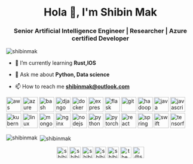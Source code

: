 <h1 align="center">Hola 👋, I'm Shibin Mak</h1>
<h3 align="center">Senior Artificial Intelligence Engineer | Researcher | Azure certified Developer</h3>

<p align="left"> <img src="https://komarev.com/ghpvc/?username=shibinmak" alt="shibinmak" /> </p>

- 🌱 I’m currently learning **Rust,IOS**

- 💬 Ask me about **Python, Data science**

- 📫 How to reach me **shibinmak@outlook.com**

<p align="left"><img src="https://devicons.github.io/devicon/devicon.git/icons/amazonwebservices/amazonwebservices-original-wordmark.svg" alt="aws" width="40" height="40"/> <img src="https://www.vectorlogo.zone/logos/microsoft_azure/microsoft_azure-icon.svg" alt="azure" width="40" height="40"/> <img src="https://www.vectorlogo.zone/logos/gnu_bash/gnu_bash-icon.svg" alt="bash" width="40" height="40"/> <img src="https://devicons.github.io/devicon/devicon.git/icons/django/django-original.svg" alt="django" width="40" height="40"/> <img src="https://devicons.github.io/devicon/devicon.git/icons/docker/docker-original-wordmark.svg" alt="docker" width="40" height="40"/> <img src="https://devicons.github.io/devicon/devicon.git/icons/express/express-original-wordmark.svg" alt="express" width="40" height="40"/> <img src="https://www.vectorlogo.zone/logos/pocoo_flask/pocoo_flask-icon.svg" alt="flask" width="40" height="40"/> <img src="https://www.vectorlogo.zone/logos/git-scm/git-scm-icon.svg" alt="git" width="40" height="40"/> <img src="https://www.vectorlogo.zone/logos/apache_hadoop/apache_hadoop-icon.svg" alt="hadoop" width="40" height="40"/> <img src="https://devicons.github.io/devicon/devicon.git/icons/java/java-original-wordmark.svg" alt="java" width="40" height="40"/> <img src="https://devicons.github.io/devicon/devicon.git/icons/javascript/javascript-original.svg" alt="javascript" width="40" height="40"/> <img src="https://www.vectorlogo.zone/logos/kubernetes/kubernetes-icon.svg" alt="kubernetes" width="40" height="40"/> <img src="https://devicons.github.io/devicon/devicon.git/icons/linux/linux-original.svg" alt="linux" width="40" height="40"/> <img src="https://devicons.github.io/devicon/devicon.git/icons/mongodb/mongodb-original-wordmark.svg" alt="mongodb" width="40" height="40"/> <img src="https://devicons.github.io/devicon/devicon.git/icons/nginx/nginx-original.svg" alt="nginx" width="40" height="40"/> <img src="https://devicons.github.io/devicon/devicon.git/icons/nodejs/nodejs-original-wordmark.svg" alt="nodejs" width="40" height="40"/> <img src="https://devicons.github.io/devicon/devicon.git/icons/python/python-original.svg" alt="python" width="40" height="40"/> <img src="https://www.vectorlogo.zone/logos/pytorch/pytorch-icon.svg" alt="pytorch" width="40" height="40"/> <img src="https://devicons.github.io/devicon/devicon.git/icons/react/react-original-wordmark.svg" alt="react" width="40" height="40"/> <img src="https://www.vectorlogo.zone/logos/springio/springio-icon.svg" alt="spring" width="40" height="40"/> <img src="https://devicons.github.io/devicon/devicon.git/icons/swift/swift-original-wordmark.svg" alt="swift" width="40" height="40"/> <img src="https://www.vectorlogo.zone/logos/tensorflow/tensorflow-icon.svg" alt="tensorflow" width="40" height="40"/></p><p><img align="left" src="https://github-readme-stats.vercel.app/api/top-langs/?username=shibinmak&layout=compact&hide=html" alt="shibinmak" /></p>

<p>&nbsp;<img align="center" src="https://github-readme-stats.vercel.app/api?username=shibinmak&show_icons=true" alt="shibinmak" /></p>

<p align="center">
<a href="https://dev.to/shibinmak" target="blank"><img align="center" src="https://cdn.jsdelivr.net/npm/simple-icons@3.0.1/icons/dev-dot-to.svg" alt="shibinmak" height="30" width="30" /></a>
<a href="https://twitter.com/shibinmak" target="blank"><img align="center" src="https://cdn.jsdelivr.net/npm/simple-icons@3.0.1/icons/twitter.svg" alt="shibinmak" height="30" width="30" /></a>
<a href="https://linkedin.com/in/shibinmak" target="blank"><img align="center" src="https://cdn.jsdelivr.net/npm/simple-icons@3.0.1/icons/linkedin.svg" alt="shibinmak" height="30" width="30" /></a>
<a href="https://kaggle.com/shibinmak" target="blank"><img align="center" src="https://cdn.jsdelivr.net/npm/simple-icons@3.0.1/icons/kaggle.svg" alt="shibinmak" height="30" width="30" /></a>
<a href="https://fb.com/shibinmak" target="blank"><img align="center" src="https://cdn.jsdelivr.net/npm/simple-icons@3.0.1/icons/facebook.svg" alt="shibinmak" height="30" width="30" /></a>
<a href="https://instagram.com/the_vibe__machine" target="blank"><img align="center" src="https://cdn.jsdelivr.net/npm/simple-icons@3.0.1/icons/instagram.svg" alt="the_vibe__machine" height="30" width="30" /></a>
<a href="https://medium.com/@shibinmak" target="blank"><img align="center" src="https://cdn.jsdelivr.net/npm/simple-icons@3.0.1/icons/medium.svg" alt="@shibinmak" height="30" width="30" /></a>
</p>